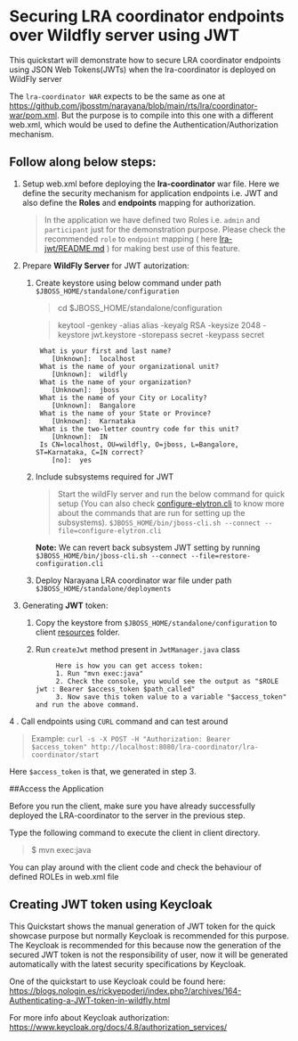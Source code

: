 # Securing LRA coordinator endpoints over Wildfly server using JWT

 This quickstart will demonstrate how to secure LRA coordinator endpoints using JSON Web Tokens(JWTs) when the lra-coordinator is deployed on WildFly server

 The `lra-coordinator WAR` expects to be the same as one at https://github.com/jbosstm/narayana/blob/main/rts/lra/coordinator-war/pom.xml. But the purpose is to compile into this one with a different web.xml, which would be used to define the Authentication/Authorization mechanism.


## Follow along below steps:
1. Setup web.xml before deploying the **lra-coordinator** war file. Here we define the security mechanism for application endpoints i.e. JWT and also define the **Roles** and **endpoints** mapping for authorization.
    > In the application we have defined two Roles i.e. `admin` and `participant` just for the demonstration purpose. Please check the recommended `role` to `endpoint` mapping ( here [lra-jwt/README.md](../README.md) ) for making best use of this feature.

2. Prepare **WildFly Server** for JWT autorization:
    1. Create keystore using below command under path `$JBOSS_HOME/standalone/configuration`
        >cd $JBOSS_HOME/standalone/configuration

        >keytool -genkey -alias alias -keyalg RSA -keysize 2048 -keystore jwt.keystore -storepass secret -keypass secret
           
          >
            
            What is your first and last name?
               [Unknown]:  localhost
            What is the name of your organizational unit?
               [Unknown]:  wildfly
            What is the name of your organization?
               [Unknown]:  jboss
            What is the name of your City or Locality?
               [Unknown]:  Bangalore
            What is the name of your State or Province?
               [Unknown]:  Karnataka
            What is the two-letter country code for this unit?
               [Unknown]:  IN
            Is CN=localhost, OU=wildfly, O=jboss, L=Bangalore, ST=Karnataka, C=IN correct?
               [no]:  yes
            
    2. Include subsystems required for JWT
        >Start the wildFly server and run the below command for quick setup (You can also check [configure-elytron.cli](configure-elytron.cli) to know more about the commands that are run for setting up the subsystems).
        `$JBOSS_HOME/bin/jboss-cli.sh --connect --file=configure-elytron.cli`
    
        **Note:** We can revert back subsystem JWT setting by running `$JBOSS_HOME/bin/jboss-cli.sh --connect --file=restore-configuration.cli`
    
    3. Deploy Narayana LRA coordinator war file under path `$JBOSS_HOME/standalone/deployments`
    
3.  Generating **JWT** token:
    1. Copy the keystore from `$JBOSS_HOME/standalone/configuration` to client [resources](client/src/main/resources) folder.
    2. Run `createJwt` method present in `JwtManager.java` class
    
                Here is how you can get access token:
                1. Run "mvn exec:java"
                2. Check the console, you would see the output as "$ROLE jwt : Bearer $access_token $path_called"
                3. Now save this token value to a variable "$access_token" and run the above command.
              
 
    
 4 .  Call endpoints using `CURL` command and can test around
   	
  > Example: `curl -s -X POST -H "Authorization: Bearer $access_token" http://localhost:8080/lra-coordinator/lra-coordinator/start`
                                                           
   Here `$access_token` is that, we generated in step 3.
    

  ##Access the Application
  
  Before you run the client, make sure you have already successfully deployed the LRA-coordinator to the server in the previous step.
  
  Type the following command to execute the client in client directory.
  
  > $ mvn exec:java

You can play around with the client code and check the behaviour of defined ROLEs in web.xml file

## Creating JWT token using Keycloak

This Quickstart shows the manual generation of JWT token for the quick showcase purpose but normally Keycloak is recommended for this purpose.
The Keycloak is recommended for this because now the generation of the secured JWT token is not the responsibility of user, now it will be generated automatically with the latest security specifications by Keycloak.

One of the quickstart to use Keycloak could be found here: https://blogs.nologin.es/rickyepoderi/index.php?/archives/164-Authenticating-a-JWT-token-in-wildfly.html

For more info about Keycloak authorization: https://www.keycloak.org/docs/4.8/authorization_services/